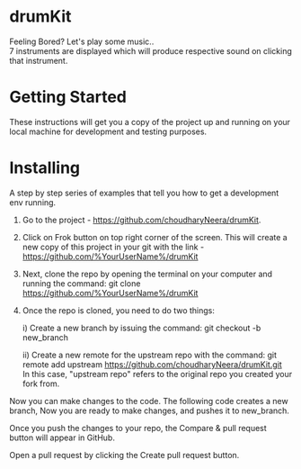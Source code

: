 # drumKit
Feeling Bored? Let's play some music.. <br />
7 instruments are displayed which will produce respective sound on clicking that instrument. <br />

# Getting Started
These instructions will get you a copy of the project up and running on your local machine for development and testing purposes.

# Installing
A step by step series of examples that tell you how to get a development env running. <br />

1) Go to the project - https://github.com/choudharyNeera/drumKit. <br />

2) Click on Frok button on top right corner of the screen. This will create a new copy of this project in your git with the link - https://github.com/%YourUserName%/drumKit <br />

3) Next, clone the repo by opening the terminal on your computer and running the command: git clone https://github.com/%YourUserName%/drumKit <br />

4) Once the repo is cloned, you need to do two things:

   i) Create a new branch by issuing the command: git checkout -b new_branch <br /> 

   ii) Create a new remote for the upstream repo with the command: git remote add upstream https://github.com/choudharyNeera/drumKit.git <br />
In this case, "upstream repo" refers to the original repo you created your fork from.

Now you can make changes to the code. The following code creates a new branch, Now you are ready to make changes, and pushes it to new_branch.

Once you push the changes to your repo, the Compare & pull request button will appear in GitHub.

Open a pull request by clicking the Create pull request button.
